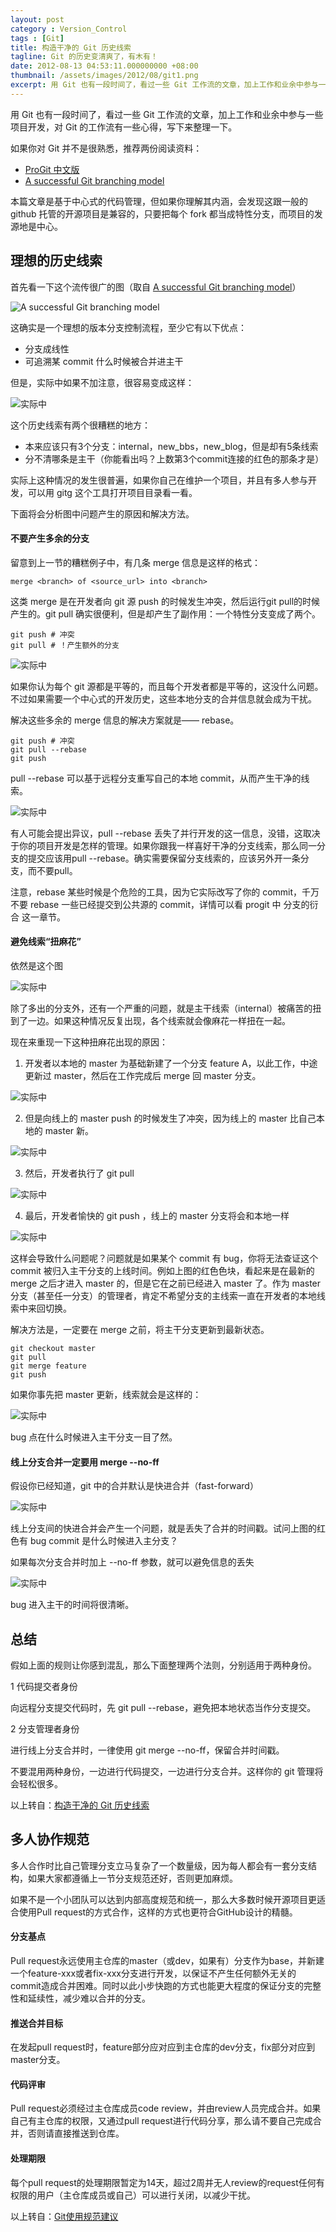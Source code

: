 ```yaml
---
layout: post
category : Version_Control
tags : [Git]
title: 构造干净的 Git 历史线索
tagline: Git 的历史变清爽了，有木有！
date: 2012-08-13 04:53:11.000000000 +08:00
thumbnail: /assets/images/2012/08/git1.png
excerpt: 用 Git 也有一段时间了，看过一些 Git 工作流的文章，加上工作和业余中参与一些项目开发，对 Git 的工作流有一些心得，写下来整理一下。本篇文章是基于中心式的代码管理，但如果你理解其内涵，会发现这跟一般的 github 托管的开源项目是兼容的，只要把每个 fork 都当成特性分支，而项目的发源地是中心。<br/>一个理想的版本分支控制流程，至少它有以下优点：<br/>1. 分支成线性<br/>2. 可追溯某 commit 什么时候被合并进主干<br/>但是，实际中如果不加注意，很容易出现糟糕的情况。
---
```

用 Git 也有一段时间了，看过一些 Git 工作流的文章，加上工作和业余中参与一些项目开发，对 Git 的工作流有一些心得，写下来整理一下。

如果你对 Git 并不是很熟悉，推荐两份阅读资料：

* [ProGit 中文版](http://progit.org/book/zh/)
* [A successful Git branching model](http://nvie.com/posts/a-successful-git-branching-model/)

本篇文章是基于中心式的代码管理，但如果你理解其内涵，会发现这跟一般的 github 托管的开源项目是兼容的，只要把每个 fork 都当成特性分支，而项目的发源地是中心。

## 理想的历史线索

首先看一下这个流传很广的图（取自 [A successful Git branching model](http://nvie.com/posts/a-successful-git-branching-model/)）

![A successful Git branching model](/assets/images/2012/08/git1.png)

这确实是一个理想的版本分支控制流程，至少它有以下优点：

* 分支成线性
* 可追溯某 commit 什么时候被合并进主干

但是，实际中如果不加注意，很容易变成这样：

![实际中](/assets/images/2012/08/git2.png)

这个历史线索有两个很糟糕的地方：

* 本来应该只有3个分支：internal，new_bbs，new_blog，但是却有5条线索
* 分不清哪条是主干（你能看出吗？上数第3个commit连接的红色的那条才是）

实际上这种情况的发生很普遍，如果你自己在维护一个项目，并且有多人参与开发，可以用 gitg 这个工具打开项目目录看一看。

下面将会分析图中问题产生的原因和解决方法。

#### 不要产生多余的分支

留意到上一节的糟糕例子中，有几条 merge 信息是这样的格式：

	merge <branch> of <source_url> into <branch>

这类 merge 是在开发者向 git 源 push 的时候发生冲突，然后运行git pull的时候产生的。git pull 确实很便利，但是却产生了副作用：一个特性分支变成了两个。

	git push # 冲突
	git pull # ！产生额外的分支

![实际中](/assets/images/2012/08/git3.png)

如果你认为每个 git 源都是平等的，而且每个开发者都是平等的，这没什么问题。不过如果需要一个中心式的开发历史，这些本地分支的合并信息就会成为干扰。

解决这些多余的 merge 信息的解决方案就是—— rebase。

	git push # 冲突
	git pull --rebase
	git push

pull --rebase 可以基于远程分支重写自己的本地 commit，从而产生干净的线索。

![实际中](/assets/images/2012/08/git4.png)

有人可能会提出异议，pull --rebase 丢失了并行开发的这一信息，没错，这取决于你的项目开发是怎样的管理。如果你跟我一样喜好干净的分支线索，那么同一分支的提交应该用pull --rebase。确实需要保留分支线索的，应该另外开一条分支，而不要pull。

注意，rebase 某些时候是个危险的工具，因为它实际改写了你的 commit，千万不要 rebase 一些已经提交到公共源的 commit，详情可以看 progit 中 分支的衍合 这一章节。

#### 避免线索“扭麻花”

依然是这个图

![实际中](/assets/images/2012/08/git2.png)

除了多出的分支外，还有一个严重的问题，就是主干线索（internal）被痛苦的扭到了一边。如果这种情况反复出现，各个线索就会像麻花一样扭在一起。

现在来重现一下这种扭麻花出现的原因：

1) 开发者以本地的 master 为基础新建了一个分支 feature A，以此工作，中途更新过 master，然后在工作完成后 merge 回 master 分支。

![实际中](/assets/images/2012/08/git5.png)

2) 但是向线上的 master push 的时候发生了冲突，因为线上的 master 比自己本地的 master 新。

![实际中](/assets/images/2012/08/git6.png)

3) 然后，开发者执行了 git pull

![实际中](/assets/images/2012/08/git7.png)

4) 最后，开发者愉快的 git push ，线上的 master 分支将会和本地一样

![实际中](/assets/images/2012/08/git8.png)

这样会导致什么问题呢？问题就是如果某个 commit 有 bug，你将无法查证这个 commit 被归入主干分支的上线时间。例如上图的红色色块，看起来是在最新的 merge 之后才进入 master 的，但是它在之前已经进入 master 了。作为 master 分支（甚至任一分支）的管理者，肯定不希望分支的主线索一直在开发者的本地线索中来回切换。

解决方法是，一定要在 merge 之前，将主干分支更新到最新状态。

	git checkout master
	git pull
	git merge feature
	git push

如果你事先把 master 更新，线索就会是这样的：

![实际中](/assets/images/2012/08/git9.png)

bug 点在什么时候进入主干分支一目了然。

#### 线上分支合并一定要用 merge --no-ff

假设你已经知道，git 中的合并默认是快进合并（fast-forward）

![实际中](/assets/images/2012/08/git10.png)

线上分支间的快进合并会产生一个问题，就是丢失了合并的时间戳。试问上图的红色有 bug commit 是什么时候进入主分支？

如果每次分支合并时加上 --no-ff 参数，就可以避免信息的丢失

![实际中](/assets/images/2012/08/git11.png)

bug 进入主干的时间将很清晰。

## 总结

假如上面的规则让你感到混乱，那么下面整理两个法则，分别适用于两种身份。

1 代码提交者身份

向远程分支提交代码时，先 git pull --rebase，避免把本地状态当作分支提交。

2 分支管理者身份

进行线上分支合并时，一律使用 git merge --no-ff，保留合并时间戳。

不要混用两种身份，一边进行代码提交，一边进行分支合并。这样你的 git 管理将会轻松很多。

以上转自：[构造干净的 Git 历史线索](http://codecampo.com/topics/379)

## 多人协作规范

多人合作时比自己管理分支立马复杂了一个数量级，因为每人都会有一套分支结构，如果大家都遵循上一节分支规范还好，否则更加麻烦。

如果不是一个小团队可以达到内部高度规范和统一，那么大多数时候开源项目更适合使用Pull request的方式合作，这样的方式也更符合GitHub设计的精髓。

#### 分支基点

Pull request永远使用主仓库的master（或dev，如果有）分支作为base，并新建一个feature-xxx或者fix-xxx分支进行开发，以保证不产生任何额外无关的commit造成合并困难。同时以此小步快跑的方式也能更大程度的保证分支的完整性和延续性，减少难以合并的分支。

#### 推送合并目标

在发起pull request时，feature部分应对应到主仓库的dev分支，fix部分对应到master分支。

#### 代码评审

Pull request必须经过主仓库成员code review，并由review人员完成合并。如果自己有主仓库的权限，又通过pull request进行代码分享，那么请不要自己完成合并，否则请直接推送到仓库。

#### 处理期限

每个pull request的处理期限暂定为14天，超过2周并无人review的request任何有权限的用户（主仓库成员或自己）可以进行关闭，以减少干扰。

以上转自：[Git使用规范建议](http://mytharcher.github.com/posts/git-suggestions.html)